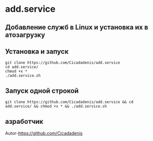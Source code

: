 # add.service
## Добавление служб в Linux и установка их в атозагрузку

## Установка и запуск

    git clone https://github.com/Cicadadenis/add.service
    cd add.service/
    chmod +x *
    ./add.service.sh

## Запуск одной строкой

    git clone https://github.com/Cicadadenis/add.service && cd add.service/ && chmod +x * && ./add.service.sh
  
## азработчик

Autor-https://github.com/Cicadadenis
